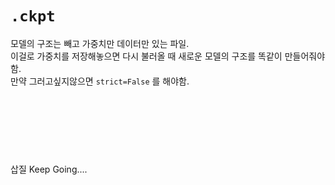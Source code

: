 # **`.ckpt`**
모델의 구조는 빼고 가중치만 데이터만 있는 파일. <br>
이걸로 가중치를 저장해놓으면 다시 불러올 때 새로운 모델의 구조를 똑같이 만들어줘야함. <br>
만약 그러고싶지않으면 `strict=False` 를 해야함.


<br><br><br><br>

# 
삽질 Keep Going....

<br><br><br><br>